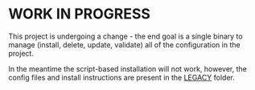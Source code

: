 # WORK IN PROGRESS

This project is undergoing a change - the end goal is a single binary to manage (install, delete, update, validate) all of the configuration in the project.

In the meantime the script-based installation will not work, however, the config files and install instructions are present in the [LEGACY](./LEGACY/) folder.
